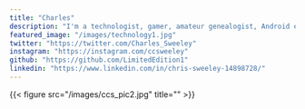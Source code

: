 ```yaml
---
title: "Charles"
description: "I'm a technologist, gamer, amateur genealogist, Android enthusiast, general gadget junkie, Mason, and so much more. INTJ with an edge!"
featured_image: "/images/technology1.jpg"
twitter: "https://twitter.com/Charles_Sweeley"
instagram: "https://instagram.com/ccsweeley"
github: "https://github.com/LimitedEdition1"
linkedin: "https://www.linkedin.com/in/chris-sweeley-14898728/"
---
```


{{< figure src="/images/ccs_pic2.jpg" title="" >}}